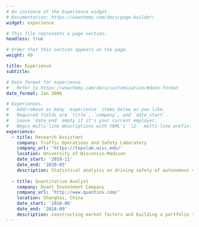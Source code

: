```yaml
---
# An instance of the Experience widget.
# Documentation: https://wowchemy.com/docs/page-builder/
widget: experience

# This file represents a page section.
headless: true

# Order that this section appears on the page.
weight: 40

title: Experience
subtitle:

# Date format for experience
#   Refer to https://wowchemy.com/docs/customization/#date-format
date_format: Jan 2006

# Experiences.
#   Add/remove as many `experience` items below as you like.
#   Required fields are `title`, `company`, and `date_start`.
#   Leave `date_end` empty if it's your current employer.
#   Begin multi-line descriptions with YAML's `|2-` multi-line prefix.
experience:
  - title: Research Assistant
    company: Traffic Operations and Safety Laboratory
    company_url: 'https://topslab.wisc.edu/'
    location: University of Wisconsin-Madison
    date_start: '2019-11'
    date_end: '2020-05'
    description: Statistical analysis on driving safety of autonomous vehicle
        
  - title: Quantitative Analyst
    company: Quant Investment Company
    company_url: 'http://www.quantinv.com/'
    location: Shanghai, China
    date_start: '2018-06'
    date_end: '2018-09'
    description: constructing market factors and building a portfolio to hedge the risk
---
```

